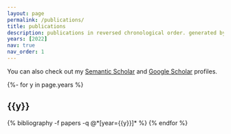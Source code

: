 ```yaml
---
layout: page
permalink: /publications/
title: publications
description: publications in reversed chronological order. generated by jekyll-scholar.
years: [2022]
nav: true
nav_order: 1
---
```

<!-- _pages/publications.md -->

You can also check out my [Semantic Scholar](https://www.semanticscholar.org/author/Akshita-Bhagia/2166136235) and [Google Scholar](https://scholar.google.com/citations?user=fzH3_G4AAAAJ) profiles.
<div class="publications">

{%- for y in page.years %}
  <h2 class="year2">{{y}}</h2>
  {% bibliography -f papers -q @*[year={{y}}]* %}
{% endfor %}

</div>
